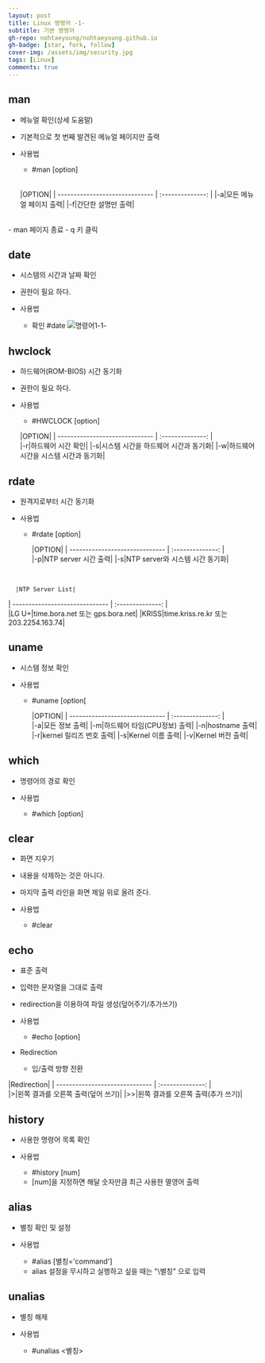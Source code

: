 ```yaml
---
layout: post
title: Linux 명령어 -1-
subtitle: 기본 명령어
gh-repo: nohtaeyoung/nohtaeyoung.github.io
gh-badge: [star, fork, follow]
cover-img: /assets/img/security.jpg
tags: [Linux]
comments: true
---
```


## man
- 메뉴얼 확인(상세 도움말)
- 기본적으로 첫 번째 발견된 메뉴얼 페이지만 출력

- 사용법
  - #man [option] <cmmand>
  <br>
  
  |OPTION|
| ------------------------------ | :--------------: | 
|-a|모든 메뉴얼 페이지 출력|
|-f|간단한 설명만 출력|
<br>
- man 페이지 종료
  - q 키 클릭
  
## date
- 시스템의 시간과 날짜 확인
- 권한이 필요 하다.
  
- 사용법
  - 확인
    #date
  ![명령어1-1-](../assets/img/명령어1-1-.png) 
  
## hwclock
- 하드웨어(ROM-BIOS) 시간 동기화
- 권한이 필요 하다.
  
- 사용법
  - #HWCLOCK [option]
  
  |OPTION|
| ------------------------------ | :--------------: |  
|-r|하드웨어 시간 확인|
|-s|시스템 시간을 하드웨어 시간과 동기화|
|-w|하드웨어 시간을 시스템 시간과 동기화|
  
## rdate
- 원격지로부터 시간 동기화
  
- 사용법
  - #rdate [option] <NTPserver address>
  
      |OPTION|
| ------------------------------ | :--------------: |  
|-p|NTP server 시간 출력|
|-s|NTP server와 시스템 시간 동기화|

<br>
  
      |NTP Server List|
| ------------------------------ | :--------------: |  
|LG U+|time.bora.net 또는 gps.bora.net|
|KRISS|time.kriss.re.kr 또는 203.2254.163.74|
  
## uname
- 시스템 정보 확인
  
- 사용법
  - #uname [option[
  
      |OPTION|
| ------------------------------ | :--------------: |  
|-a|모든 정보 출력|
|-m|하드웨어 타임(CPU정보) 출력|
|-n|hostname 출력|
|-r|kernel 릴리즈 번호 출력|
|-s|Kernel 이름 출력|
|-v|Kernel 버전 출력|
  
## which
- 명령어의 경로 확인
  
- 사용법
  - #which [option] <coimmand>
  
## clear
- 화면 지우기
- 내용을 삭제하는 것은 아니다.
- 마지막 출력 라인을 화면 제일 위로 올려 준다.
  
- 사용법
  - #clear
  
## echo
- 표준 출력
- 입력한 문자열을 그대로 출력
- redirection을 이용하여 파일 생성(덮어주기/추가쓰기)
  
- 사용법
  - #echo [option] <string>

- Redirection
  - 입/출력 방향 전환
  
 |Redirection|
| ------------------------------ | :--------------: |  
|>|왼쪽 결과를 오른쪽 출력(덮어 쓰기)|
|>>|왼쪽 결과를 오른쪽 출력(추가 쓰기)|
  
## history
- 사용한 명령어 목록 확인

- 사용법
  - #history [num]
  - [num]을 지정하면 해달 숫자만큼 최근 사용한 멸영어 출력
  
## alias
- 별칭 확인 및 설정
  
- 사용법
  - #alias [별칭='command']
  - alias 설정을 무시하고 실행하고 싶을 때는 "\별칭" 으로 입력
  
## unalias
- 별칭 해제
  
- 사용법
  - #unalias <별칭>

